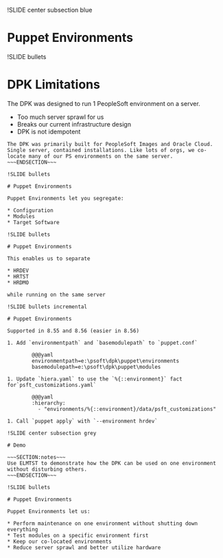 !SLIDE center subsection blue

# Puppet Environments

!SLIDE bullets

# DPK Limitations

The DPK was designed to run 1 PeopleSoft environment on a server.

* Too much server sprawl for us
* Breaks our current infrastructure design
* DPK is not idempotent

~~~SECTION:notes~~~
The DPK was primarily built for PeopleSoft Images and Oracle Cloud. Single server, contained installations. Like lots of orgs, we co-locate many of our PS environments on the same server.
~~~ENDSECTION~~~

!SLIDE bullets

# Puppet Environments

Puppet Environments let you segregate:

* Configuration
* Modules
* Target Software

!SLIDE bullets

# Puppet Environments

This enables us to separate

* HRDEV
* HRTST
* HRDMO

while running on the same server

!SLIDE bullets incremental

# Puppet Environments

Supported in 8.55 and 8.56 (easier in 8.56)

1. Add `environmentpath` and `basemodulepath` to `puppet.conf`

        @@@yaml
        environmentpath=e:\psoft\dpk\puppet\environments
        basemodulepath=e:\psoft\dpk\puppet\modules

1. Update `hiera.yaml` to use the `%{::environment}` fact for`psft_customizations.yaml`

        @@@yaml
        :hierarchy:
          - "environments/%{::environment}/data/psft_customizations"

1. Call `puppet apply` with `--environment hrdev`

!SLIDE center subsection grey

# Demo

~~~SECTION:notes~~~
Use ELMTST to demonstrate how the DPK can be used on one environment without disturbing others.
~~~ENDSECTION~~~

!SLIDE bullets

# Puppet Environments

Puppet Environments let us:

* Perform maintenance on one environment without shutting down everything
* Test modules on a specific environment first
* Keep our co-located environments
* Reduce server sprawl and better utilize hardware

